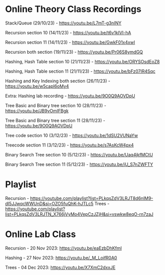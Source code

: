 # Online Theory Class Recordings

Stack/Queue (29/10/23) - https://youtu.be/L7mT-g3nINY

Recursion section 10 (14/11/23) -  https://youtu.be/t6v1kIVI-hA 

Recursion section 11 (14/11/23) -  https://youtu.be/GwkF01x4xwI 

Recursion both section (19/11/23) - https://youtu.be/Pr06S8ymdGQ 

Hashing, Hash Table section 10 (21/11/23) - https://youtu.be/ORYSOsdEoZ8 

Hashing, Hash Table section 11 (21/11/23) - https://youtu.be/bFz07IR4Sqc

Hashing and Key Indexing both section (26/11/23) - https://youtu.be/w5capl6oMy4  

Extra: Hashing lab recording - https://youtu.be/9O0Q9AOVDpU 

Tree Basic and Binary tree section 10 (28/11/23) - https://youtu.be/JB9vOmIFBgk 

Tree Basic and Binary tree section 11 (28/11/23) - https://youtu.be/9O0Q9AOVDpU

Tree code section 10 (3/12/23) -  https://youtu.be/1dSU2VUNaYw 

Treecode section 11 (3/12/23) - https://youtu.be/s7AsKcW4px4 

Binary Search Tree section 10 (5/12/23) - https://youtu.be/Uaq4jkfMCtU 

Binary Search Tree section 11 (5/12/23) - https://youtu.be/iU_S7nZWFTY 

# Playlist

Recursion - https://youtube.com/playlist?list=PLkqsZdV3LRJT8d6nlM9-dI5JJwqcWWUnD&si=OZO5fuQhK-hJTLc5
Trees - https://youtube.com/playlist?list=PLkqsZdV3LRJTN_X766jVyMo4VepCzJZjH&si=vswkw8eqO-rn7zaJ

# Online Lab Class

Recursion - 20 Nov 2023:
https://youtu.be/eaEzbDhKfmI

Hashing - 27 Nov 2023:
https://youtu.be/_M_LoifR0A0

Trees - 04 Dec 2023:
https://youtu.be/X7XmC2dxxJE
